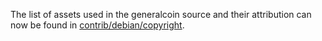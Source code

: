 The list of assets used in the generalcoin source and their attribution can now be found in [contrib/debian/copyright](../contrib/debian/copyright).
